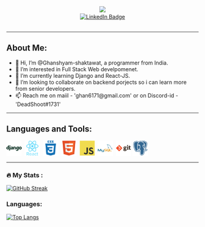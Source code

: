 <div id="header" align="center">
  <img src="https://media.giphy.com/media/M9gbBd9nbDrOTu1Mqx/giphy.gif" width="100"/>
  <div id="badges">
  <a href="your-linkedin-URL">
    <img src="https://img.shields.io/badge/LinkedIn-blue?style=for-the-badge&logo=linkedin&logoColor=white" alt="LinkedIn Badge"/>
    <br>
    <img src="https://komarev.com/ghpvc/?username=ghanshyam-shaktawat&style=flat-square&color=blue" alt=""/>
  </a>
</div>
</div>
<div>
<hr>
<h2>About Me:</h2>
<ul>
<li>👋 Hi, I’m @Ghanshyam-shaktawat, a programmer from India.</li>
<li>👀 I’m interested in Full Stack Web develpomenet.</li>
<li>🌱 I’m currently learning Django and React-JS.</li>
<li>💞️ I’m looking to collaborate on backend porjects so i can learn more from senior developers.</li>
<li>📫 Reach me on maiil - 'ghan6171@gmail.com' or on Discord-id - 'DeadShoot#1731'</li>
</ul>
</div>
<hr>
<div>
<h2>Languages and Tools:</h2>
  <img src="https://github.com/devicons/devicon/blob/master/icons/django/django-plain-wordmark.svg" title="Java" alt="Java" width="40" height="40"/>&nbsp;
  <img src="https://github.com/devicons/devicon/blob/master/icons/react/react-original-wordmark.svg" title="React" alt="React" width="40" height="40"/>&nbsp;
  <img src="https://github.com/devicons/devicon/blob/master/icons/css3/css3-plain-wordmark.svg"  title="CSS3" alt="CSS" width="40" height="40"/>&nbsp;
  <img src="https://github.com/devicons/devicon/blob/master/icons/html5/html5-original.svg" title="HTML5" alt="HTML" width="40" height="40"/>&nbsp;
  <img src="https://github.com/devicons/devicon/blob/master/icons/javascript/javascript-original.svg" title="JavaScript" alt="JavaScript" width="40" height="40"/>&nbsp;
  <img src="https://github.com/devicons/devicon/blob/master/icons/mysql/mysql-original-wordmark.svg" title="MySQL"  alt="MySQL" width="40" height="40"/>&nbsp;
  <img src="https://github.com/devicons/devicon/blob/master/icons/git/git-original-wordmark.svg" title="Git" **alt="Git" width="40" height="40"/>
  <img src="https://github.com/devicons/devicon/blob/master/icons/postgresql/postgresql-plain.svg" title="Postgresql" **alt="Postgresql" width="40" height="40"/>
</div>
<hr>

### :fire: My Stats :
[![GitHub Streak](http://github-readme-streak-stats.herokuapp.com?user=ghanshyam-shaktawat&theme=dark&date_format=M%20j%5B%2C%20Y%5D)](https://git.io/streak-stats)

### Languages:
[![Top Langs](https://github-readme-stats.vercel.app/api/top-langs/?username=ghanshyam-shaktawat&layout=compact&theme=vision-friendly-dark)](https://github.com/anuraghazra/github-readme-stats)

